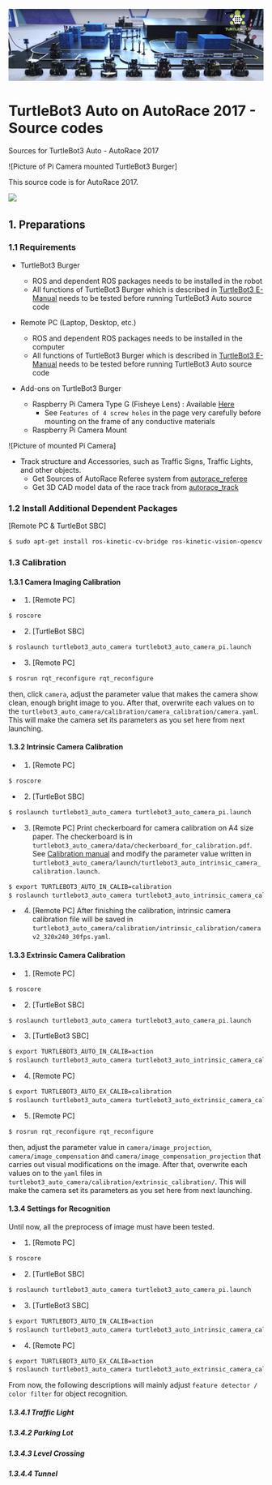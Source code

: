 ![](https://github.com/ROBOTIS-GIT/ROBOTIS-Documents/blob/master/wiki-images/AutoRace/autorace_pics/autorace_rbiz_challenge_2017_robots_1.png)

# TurtleBot3 Auto on AutoRace 2017 - Source codes
Sources for TurtleBot3 Auto - AutoRace 2017

![Picture of Pi Camera mounted TurtleBot3 Burger]

This source code is for AutoRace 2017. 

![](https://youtu.be/sp02Q4FHOWo)
## 1. Preparations

### 1.1 Requirements

* TurtleBot3 Burger
  * ROS and dependent ROS packages needs to be installed in the robot
  * All functions of TurtleBot3 Burger which is described in [TurtleBot3 E-Manual](http://emanual.robotis.com/docs/en/platform/turtlebot3/overview/) needs to be tested before running TurtleBot3 Auto source code

* Remote PC (Laptop, Desktop, etc.)
  * ROS and dependent ROS packages needs to be installed in the computer
  * All functions of TurtleBot3 Burger which is described in [TurtleBot3 E-Manual](http://emanual.robotis.com/docs/en/platform/turtlebot3/overview/) needs to be tested before running TurtleBot3 Auto source code

* Add-ons on TurtleBot3 Burger
  * Raspberry Pi Camera Type G (Fisheye Lens) : Available [Here](https://www.waveshare.com/rpi-camera-g.htm)
    * See `Features of 4 screw holes` in the page very carefully before mounting on the frame of any conductive materials
  * Raspberry Pi Camera Mount

![Picture of mounted Pi Camera]

* Track structure and Accessories, such as Traffic Signs, Traffic Lights, and other objects.
  * Get Sources of AutoRace Referee system from [autorace_referee](https://github.com/ROBOTIS-GIT/autorace_referee)
  * Get 3D CAD model data of the race track from [autorace_track](https://github.com/ROBOTIS-GIT/autorace_track)

### 1.2 Install Additional Dependent Packages

[Remote PC & TurtleBot SBC]

``` bash
$ sudo apt-get install ros-kinetic-cv-bridge ros-kinetic-vision-opencv python-opencv libopencv-dev ros-kinetic-image-proc
```

### 1.3 Calibration

#### 1.3.1 Camera Imaging Calibration

- 1. [Remote PC]

``` bash
$ roscore
```

- 2. [TurtleBot SBC]

``` bash
$ roslaunch turtlebot3_auto_camera turtlebot3_auto_camera_pi.launch
```

- 3. [Remote PC]

``` bash
$ rosrun rqt_reconfigure rqt_reconfigure
```

then, click `camera`, adjust the parameter value that makes the camera show clean, enough bright image to you. After that, overwrite each values on to the `turtlebot3_auto_camera/calibration/camera_calibration/camera.yaml`. This will make the camera set its parameters as you set here from next launching.

#### 1.3.2 Intrinsic Camera Calibration

- 1. [Remote PC]

``` bash
$ roscore
```

- 2. [TurtleBot SBC]

``` bash
$ roslaunch turtlebot3_auto_camera turtlebot3_auto_camera_pi.launch
```

- 3. [Remote PC] Print checkerboard for camera calibration on A4 size paper. The checkerboard is in `turtlebot3_auto_camera/data/checkerboard_for_calibration.pdf`. See [Calibration manual](http://wiki.ros.org/camera_calibration) and modify the parameter value written in `turtlebot3_auto_camera/launch/turtlebot3_auto_intrinsic_camera_calibration.launch`.

``` bash
$ export TURTLEBOT3_AUTO_IN_CALIB=calibration
$ roslaunch turtlebot3_auto_camera turtlebot3_auto_intrinsic_camera_calibration.launch
```

- 4. [Remote PC] After finishing the calibration, intrinsic camera calibration file will be saved in `turtlebot3_auto_camera/calibration/intrinsic_calibration/camerav2_320x240_30fps.yaml`. 

#### 1.3.3 Extrinsic Camera Calibration

- 1. [Remote PC]

``` bash
$ roscore
```

- 2. [TurtleBot SBC]

``` bash
$ roslaunch turtlebot3_auto_camera turtlebot3_auto_camera_pi.launch
```

- 3. [TurtleBot3 SBC] 

``` bash
$ export TURTLEBOT3_AUTO_IN_CALIB=action
$ roslaunch turtlebot3_auto_camera turtlebot3_auto_intrinsic_camera_calibration.launch
```

- 4. [Remote PC]

``` bash
$ export TURTLEBOT3_AUTO_EX_CALIB=calibration
$ roslaunch turtlebot3_auto_camera turtlebot3_auto_extrinsic_camera_calibration.launch
```

- 5. [Remote PC]

``` bash
$ rosrun rqt_reconfigure rqt_reconfigure
```

then, adjust the parameter value in `camera/image_projection`, `camera/image_compensation` and `camera/image_compensation_projection` that carries out visual modifications on the image. After that, overwrite each values on to the `yaml` files in  `turtlebot3_auto_camera/calibration/extrinsic_calibration/`. This will make the camera set its parameters as you set here from next launching.

#### 1.3.4 Settings for Recognition

Until now, all the preprocess of image must have been tested. 

- 1. [Remote PC]

``` bash
$ roscore
```

- 2. [TurtleBot SBC]

``` bash
$ roslaunch turtlebot3_auto_camera turtlebot3_auto_camera_pi.launch
```

- 3. [TurtleBot3 SBC] 

``` bash
$ export TURTLEBOT3_AUTO_IN_CALIB=action
$ roslaunch turtlebot3_auto_camera turtlebot3_auto_intrinsic_camera_calibration.launch
```

- 4. [Remote PC]

``` bash
$ export TURTLEBOT3_AUTO_EX_CALIB=action
$ roslaunch turtlebot3_auto_camera turtlebot3_auto_extrinsic_camera_calibration.launch
```

From now, the following descriptions will mainly adjust `feature detector / color filter` for object recognition. 

##### 1.3.4.1 Traffic Light

##### 1.3.4.2 Parking Lot

##### 1.3.4.3 Level Crossing

##### 1.3.4.4 Tunnel
